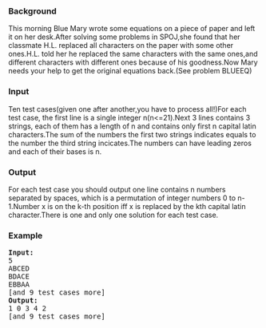 <h3>Background</h3>
<p>This morning Blue Mary wrote some equations on a piece of paper and left it on her desk.After solving some problems in SPOJ,she found that her classmate H.L. replaced all characters on the paper with some other ones.H.L. told her he replaced the same characters with the same ones,and different characters with different ones because of his goodness.Now Mary needs your help to get the original equations back.(See problem BLUEEQ)</p>
<h3>Input</h3>
<p>Ten test cases(given one after another,you have to process all!)For each test case, the first line is a single integer n(n&lt;=21).Next 3 lines contains 3 strings, each of them has a length of n and contains only first n capital latin characters.The sum of the numbers the first two strings indicates equals to the number the third string incicates.The numbers can have leading zeros and each of their bases is n.</p>
<h3>Output</h3>
<p>For each test case you should output one line contains n numbers separated by spaces, which is a permutation of integer numbers 0 to n-1.Number x is on the k-th position iff x is replaced by the kth capital latin character.There is one and only one solution for each test case.</p>
<h3>Example</h3>
<pre><b>Input:</b>
5
ABCED
BDACE
EBBAA
[and 9 test cases more]
<b>Output:</b>
1 0 3 4 2
[and 9 test cases more]
</pre>